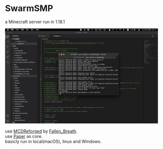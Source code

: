 # SwarmSMP
a Minecraft server run in 1.18.1

![preview](https://github.com/Robotunl/SwarmSMP/blob/main/demo.JPG)

use [MCDReforged](https://github.com/Fallen-Breath/MCDReforged) by [Fallen_Breath](https://github.com/Fallen-Breath).  
use [Paper](https://papermc.io) as core.  
basicly run in local(macOS), linux and Windows.  
